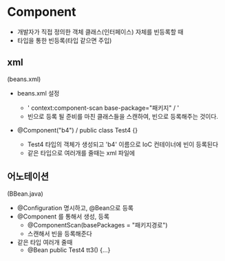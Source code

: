# Component 
 - 개발자가 직접 정의한 객체 클래스(인터페이스) 자체를 빈등록할 때   
 - 타입을 통한 빈등록(타입 같으면 주입)  
  
## xml 
(beans.xml)  
+ beans.xml 설정  
    - ' context:component-scan base-package="패키지" / '   
    - 빈으로 등록 될 준비를 마친 클래스들을 스캔하여, 빈으로 등록해주는 것이다.

+ @Component("b4")  /  public class Test4 {}
    - Test4 타입의 객체가 생성되고 'b4' 이름으로 IoC 컨테이너에 빈이 등록된다
    - 같은 타입으로 여러개를 줄때는 xml 파일에 <bean class="co.bm.mj.beans2.Test4" id="a4" />  
  
## 어노테이션 
(BBean.java)
+ @Configuration 명시하고, @Bean으로 등록   
+ @Component 를 통해서 생성, 등록
    - @ComponentScan(basePackages = "패키지경로")  
    - 스캔해서 빈을 등록해준다
+ 같은 타입 여러개 줄때
    - 	@Bean	public Test4 tt3() {...}  